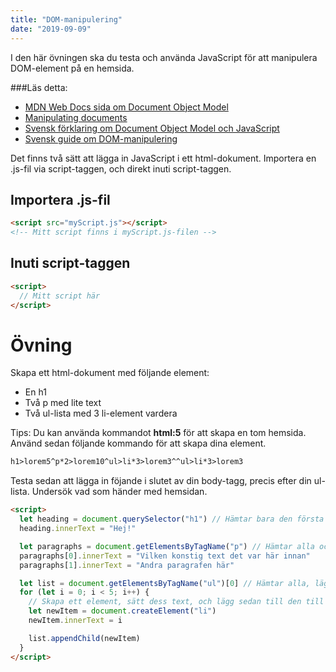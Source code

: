 ```yaml
---
title: "DOM-manipulering"
date: "2019-09-09"
---
```


I den här övningen ska du testa och använda JavaScript för att manipulera DOM-element på en hemsida.

###Läs detta:

- [MDN Web Docs sida om Document Object Model](https://developer.mozilla.org/en-US/docs/Web/API/Document_Object_Model/Introduction)
- [Manipulating documents](https://developer.mozilla.org/en-US/docs/Learn/JavaScript/Client-side_web_APIs/Manipulating_documents)
- [Svensk förklaring om Document Object Model och JavaScript](http://htmlhunden.se/dist/04-05-js-dom.html)
- [Svensk guide om DOM-manipulering](https://dbwebb.se/guide/javascript1/html_dom)

Det finns två sätt att lägga in JavaScript i ett html-dokument. Importera en .js-fil via script-taggen, och direkt inuti script-taggen.

## Importera .js-fil

```html
<script src="myScript.js"></script>
<!-- Mitt script finns i myScript.js-filen -->
```

## Inuti script-taggen

```html
<script>
  // Mitt script här
</script>
```

# Övning

Skapa ett html-dokument med följande element:

- En h1
- Två p med lite text
- Två ul-lista med 3 li-element vardera

Tips: Du kan använda kommandot **html:5** för att skapa en tom hemsida.
Använd sedan följande kommando för att skapa dina element.

```html
h1>lorem5^p*2>lorem10^ul>li*3>lorem3^^ul>li*3>lorem3
```

Testa sedan att lägga in föjande i slutet av din body-tagg, precis efter din ul-lista. Undersök vad som händer med hemsidan.

```html
<script>
  let heading = document.querySelector("h1") // Hämtar bara den första matchningen
  heading.innerText = "Hej!"

  let paragraphs = document.getElementsByTagName("p") // Hämtar alla och lägger in dem i en array
  paragraphs[0].innerText = "Vilken konstig text det var här innan"
  paragraphs[1].innerText = "Andra paragrafen här"

  let list = document.getElementsByTagName("ul")[0] // Hämtar alla, lägger in dem i en array, och [0] gör att vi hämtar det första i den arrayen
  for (let i = 0; i < 5; i++) {
    // Skapa ett element, sätt dess text, och lägg sedan till den till list
    let newItem = document.createElement("li")
    newItem.innerText = i

    list.appendChild(newItem)
  }
</script>
```
